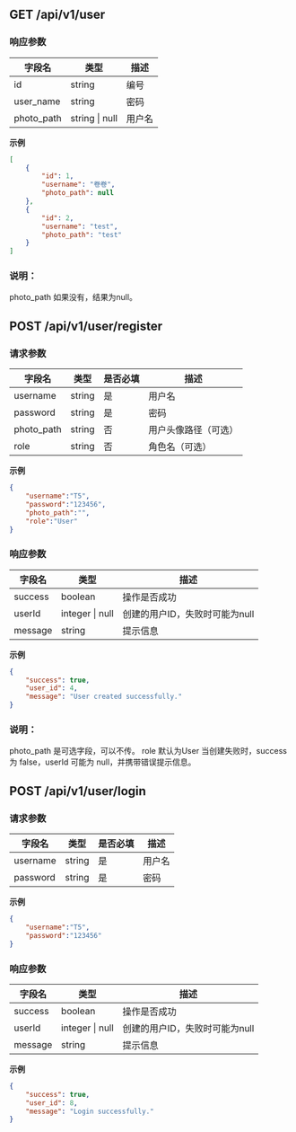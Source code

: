 
## GET /api/v1/user
### 响应参数
| 字段名        | 类型             | 描述  |
|------------|----------------|-----|
| id         | string         | 编号  |
| user_name  | string         | 密码  |
| photo_path | string \| null | 用户名 |

**示例**
```json
[
    {
        "id": 1,
        "username": "卷卷",
        "photo_path": null
    },
    {
        "id": 2,
        "username": "test",
        "photo_path": "test"
    }
]
```

### 说明：
photo_path 如果没有，结果为null。

## POST /api/v1/user/register
### 请求参数
| 字段名         | 类型     | 是否必填 | 描述         |
|-------------|--------|------|------------|
| username  | string | 是    | 用户名        |
| password    | string | 是    | 密码         |
| photo\_path | string | 否    | 用户头像路径（可选） |
| role        | string | 否    | 角色名（可选）    |
**示例**
```json
{
    "username":"T5",
    "password":"123456",
    "photo_path":"",
    "role":"User"
}
```

### 响应参数
| 字段名     | 类型              | 描述                 |
| ------- | --------------- | ------------------ |
| success | boolean         | 操作是否成功             |
| userId  | integer \| null | 创建的用户ID，失败时可能为null |
| message | string          | 提示信息               |

**示例**
```json
{
    "success": true,
    "user_id": 4,
    "message": "User created successfully."
}
```

### 说明：
photo_path 是可选字段，可以不传。
role 默认为User
当创建失败时，success 为 false，userId 可能为 null，并携带错误提示信息。


## POST /api/v1/user/login
### 请求参数
| 字段名       | 类型     | 是否必填 | 描述         |
|-----------|--------|------|------------|
| username  | string | 是    | 用户名        |
| password  | string | 是    | 密码         |
**示例**
```json
{
    "username":"T5",
    "password":"123456"
}
```

### 响应参数
| 字段名     | 类型              | 描述                 |
| ------- | --------------- | ------------------ |
| success | boolean         | 操作是否成功             |
| userId  | integer \| null | 创建的用户ID，失败时可能为null |
| message | string          | 提示信息               |

**示例**
```json
{
    "success": true,
    "user_id": 8,
    "message": "Login successfully."
}
```
